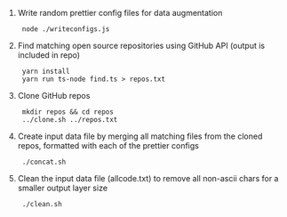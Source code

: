 
1. Write random prettier config files for data augmentation

		node ./writeconfigs.js
2. Find matching open source repositories using GitHub API (output is included in repo)

		yarn install
		yarn run ts-node find.ts > repos.txt
3. Clone GitHub repos

		mkdir repos && cd repos
		../clone.sh ../repos.txt
4. Create input data file by merging all matching files from the cloned repos, formatted with each of the prettier configs
		
		./concat.sh
5. Clean the input data file (allcode.txt) to remove all non-ascii chars for a smaller output layer size 
		
		./clean.sh
